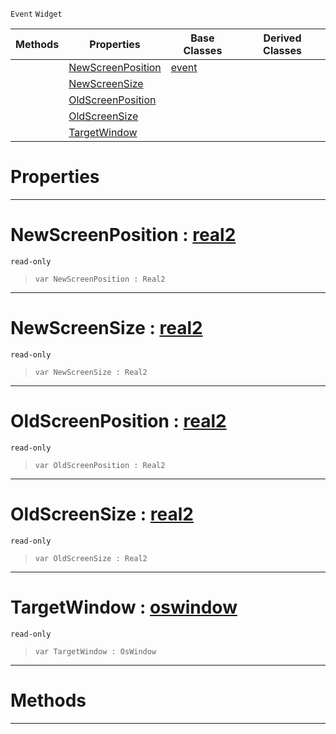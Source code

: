  `Event` `Widget`



|Methods|Properties|Base Classes|Derived Classes|
|---|---|---|---|
| |[ NewScreenPosition](https://github.com/PlasmaEngine/PlasmaDocs/blob/master/code_reference/class_reference/mainwindowtransformevent.markdown#newscreenposition-plasma-e)|[event](https://github.com/PlasmaEngine/PlasmaDocs/blob/master/code_reference/class_reference/event.markdown)| |
| |[ NewScreenSize](https://github.com/PlasmaEngine/PlasmaDocs/blob/master/code_reference/class_reference/mainwindowtransformevent.markdown#newscreensize-plasma-engin)| | |
| |[ OldScreenPosition](https://github.com/PlasmaEngine/PlasmaDocs/blob/master/code_reference/class_reference/mainwindowtransformevent.markdown#oldscreenposition-plasma-e)| | |
| |[ OldScreenSize](https://github.com/PlasmaEngine/PlasmaDocs/blob/master/code_reference/class_reference/mainwindowtransformevent.markdown#oldscreensize-plasma-engin)| | |
| |[ TargetWindow](https://github.com/PlasmaEngine/PlasmaDocs/blob/master/code_reference/class_reference/mainwindowtransformevent.markdown#targetwindow-plasma-engine)| | |


 #  Properties


---  
 #  NewScreenPosition : [real2](https://github.com/PlasmaEngine/PlasmaDocs/blob/master/code_reference/lightning_base_types/real2.markdown)

 `read-only`

> 
> ``` lang=cpp, name=Lightning
> var NewScreenPosition : Real2


---  
 #  NewScreenSize : [real2](https://github.com/PlasmaEngine/PlasmaDocs/blob/master/code_reference/lightning_base_types/real2.markdown)

 `read-only`

> 
> ``` lang=cpp, name=Lightning
> var NewScreenSize : Real2


---  
 #  OldScreenPosition : [real2](https://github.com/PlasmaEngine/PlasmaDocs/blob/master/code_reference/lightning_base_types/real2.markdown)

 `read-only`

> 
> ``` lang=cpp, name=Lightning
> var OldScreenPosition : Real2


---  
 #  OldScreenSize : [real2](https://github.com/PlasmaEngine/PlasmaDocs/blob/master/code_reference/lightning_base_types/real2.markdown)

 `read-only`

> 
> ``` lang=cpp, name=Lightning
> var OldScreenSize : Real2


---  
 #  TargetWindow : [oswindow](https://github.com/PlasmaEngine/PlasmaDocs/blob/master/code_reference/class_reference/oswindow.markdown)

 `read-only`

> 
> ``` lang=cpp, name=Lightning
> var TargetWindow : OsWindow


---  
 #  Methods


---  
 

 